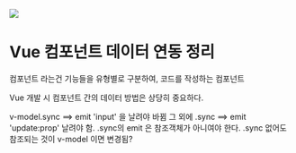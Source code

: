 ![](https://1.bp.blogspot.com/-ZBIeRwYFt80/YIZQ8lgSRmI/AAAAAAAAZqI/saJIdRGcFswI4hrqhjsNc-xlQxyOvXG0QCNcBGAsYHQ/s0/props.png)


# Vue 컴포넌트 데이터 연동 정리

컴포넌트 라는건 기능들을 유형별로 구분하여, 코드를 작성하는 컴포넌트



Vue 개발 시 컴포넌트 간의 데이터 방법은 상당히 중요하다. 

v-model.sync ==> emit 'input' 을 날려야 바뀜
그 외에 .sync ==> emit 'update:prop' 날려야 함.
.sync의 emit 은 참조객체가 아니여야 한다.
.sync 없어도 참조되는 것이 v-model 이면 변경됨?